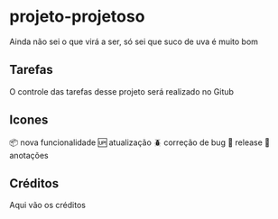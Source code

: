 # projeto-projetoso
Ainda não sei o que virá a ser, só sei que suco de uva é muito bom

## Tarefas  

O controle das tarefas desse projeto será realizado no Gitub

## Icones

:package: nova funcionalidade 
:up: atualização
:beetle: correção de bug
:checkered_flag: release
:information_desk_person: anotações

## Créditos 

Aqui vão os créditos
